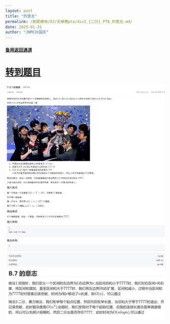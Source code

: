 ```yaml
---
layout: post
title: "的意志"
permalink: /刷题模块/OJ/天梯赛pta/div2_{二分}_PTA_的意志.md/
date: 2025-01-31
author: "JNMC孙国庆"
---
```


#### [备用返回通道](../../README.md)
# [转到题目](https://pintia.cn/problem-sets/1869538346997542912/exam/problems/type/7?problemSetProblemId=1869538428941660161&page=0)

![alt text](image-4.png)
![alt text](image-5.png)